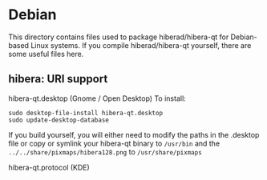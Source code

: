 
Debian
====================
This directory contains files used to package hiberad/hibera-qt
for Debian-based Linux systems. If you compile hiberad/hibera-qt yourself, there are some useful files here.

## hibera: URI support ##


hibera-qt.desktop  (Gnome / Open Desktop)
To install:

	sudo desktop-file-install hibera-qt.desktop
	sudo update-desktop-database

If you build yourself, you will either need to modify the paths in
the .desktop file or copy or symlink your hibera-qt binary to `/usr/bin`
and the `../../share/pixmaps/hibera128.png` to `/usr/share/pixmaps`

hibera-qt.protocol (KDE)

